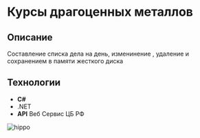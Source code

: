 # Курсы драгоценных металлов

 ## Описание
Составление списка дела на день, изменинение , удаление и сохранением в памяти жесткого диска 
## Технологии
 - **C#**
 - .NET
 - **API** Веб Сервис ЦБ РФ 

![hippo](https://media.giphy.com/media/atro6TxBBn6RVvSmbD/giphy.gif)

  


